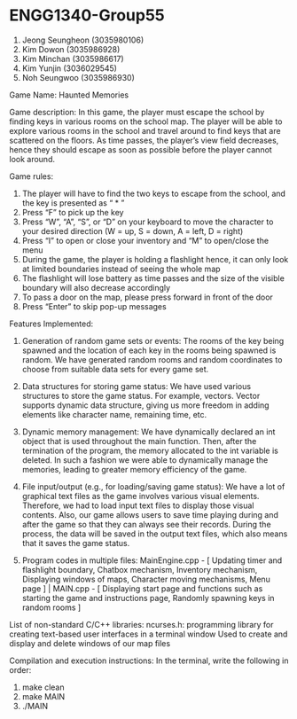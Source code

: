 # ENGG1340-Group55 
1. Jeong Seungheon (3035980106)
2. Kim Dowon (3035986928)
3. Kim Minchan (3035986617)
4. Kim Yunjin (3036029545)
5. Noh Seungwoo (3035986930)

Game Name: Haunted Memories

Game description: 
In this game, the player must escape the school by finding keys in various rooms on the school map. The player will be able to explore various rooms in the school and travel around to find keys that are scattered on the floors. As time passes, the player’s view field decreases, hence they should escape as soon as possible before the player cannot look around. 

Game rules:
1. The player will have to find the two keys to escape from the school, and the key is presented as “ * ”
2. Press “F” to pick up the key
3. Press “W”, “A”, “S”, or “D” on your keyboard to move the character to your desired direction (W = up, S = down, A = left, D = right)
4. Press “I” to open or close your inventory and “M” to open/close the menu
5. During the game, the player is holding a flashlight hence, it can only look at limited boundaries instead of seeing the whole map
6. The flashlight will lose battery as time passes and the size of the visible boundary will also decrease accordingly
7. To pass a door on the map, please press forward in front of the door
8. Press “Enter” to skip pop-up messages

Features Implemented:
1. Generation of random game sets or events: The rooms of the key being spawned and the location of each key in the rooms being spawned is random. We have generated random rooms and random coordinates to choose from suitable data sets for every game set.

2. Data structures for storing game status: We have used various structures to store the game status. For example, vectors. Vector supports dynamic data structure, giving us more freedom in adding elements like character name, remaining time, etc.

3. Dynamic memory management: We have dynamically declared an int object that is used throughout the main function. Then, after the termination of the program, the memory allocated to the int variable is deleted. In such a fashion we were able to dynamically manage the memories, leading to greater memory efficiency of the game.

4. File input/output (e.g., for loading/saving game status): We have a lot of graphical text files as the game involves various visual elements. Therefore, we had to load input text files to display those visual contents. Also, our game allows users to save time playing during and after the game so that they can always see their records. During the process, the data will be saved in the output text files, which also means that it saves the game status.

5. Program codes in multiple files: MainEngine.cpp - [ Updating timer and flashlight boundary, Chatbox mechanism, Inventory mechanism, Displaying windows of maps, Character moving mechanisms, Menu page ] | MAIN.cpp - [ Displaying start page and functions such as starting the game and instructions page, Randomly spawning keys in random rooms ]

List of non-standard C/C++ libraries:
ncurses.h: programming library for creating text-based user interfaces in a terminal window
Used to create and display and delete windows of our map files

Compilation and execution instructions:
In the terminal, write the following in order:
1. make clean
2. make MAIN
3. ./MAIN
